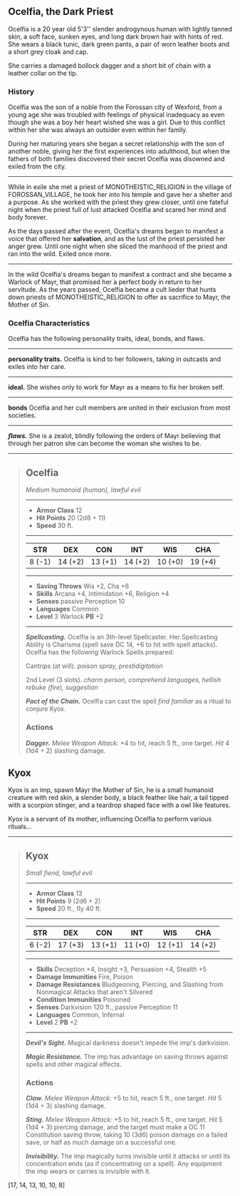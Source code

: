 ## Ocelfia, the Dark Priest
Ocelfia is a 20 year old 5'3'' slender androgynous human with lightly tanned skin, a soft face, sunken eyes, and long dark brown hair with hints of red. She wears a black tunic, dark green pants, a pair of worn leather boots and a short grey cloak and cap.

She carries a damaged bollock dagger and a short bit of chain with a leather collar on the tip.


### History
Ocelfia was the son of a noble from the Forossan city of Wexford, from a young age she was troubled with feelings of physical inadequacy as even though she was a boy her heart wished she was a girl. Due to this conflict within her she was always an outsider even within her family.

During her maturing years she began a secret relationship with the son of another noble, giving her the first experiences into adulthood, but when the fathers of both families discovered their secret Ocelfia was disowned and exiled from the city.
___
While in exile she met a priest of MONOTHEISTIC_RELIGION in the village of FOROSSAN_VILLAGE, he took her into his temple and gave her a shelter and a purpose. As she worked with the priest they grew closer, until one fateful night when the priest full of lust attacked Ocelfia and scared her mind and body forever.

As the days passed after the event, Ocelfia's dreams began to manifest a voice that offered her **salvation**, and as the lust of the priest persisted her anger grew. Until one night when she sliced the manhood of the priest and ran into the wild. Exiled once more.
___
In the wild Ocelfia's dreams began to manifest a contract and she became a Warlock of Mayr, that promised her a perfect body in return to her servitude. As the years passed, Ocelfia became a cult lieder that hunts down priests of MONOTHEISTIC_RELIGION to offer as sacrifice to Mayr, the Mother of Sin.


### Ocelfia Characteristics
Ocelfia has the following personality traits, ideal, bonds, and flaws.
___
**personality traits.**
Ocelfia is kind to her followers, taking in outcasts and exiles into her care.
___
**ideal.**
She wishes only to work for Mayr as a means to fix her broken self.
___
**bonds**
Ocelfia and her cult members are united in their exclusion from most societies.
___
***flaws.***
She is a zealot, blindly following the orders of Mayr believing that through her patron she can become the woman she wishes to be.


___
> ## Ocelfia
>*Medium humanoid (human), lawful evil*
> ___
> - **Armor Class** 12
> - **Hit Points** 20 (2d8 + 11)
> - **Speed** 30 ft.
>___
>|   STR   |   DEX   |   CON   |   INT   |   WIS   |   CHA   |
>|:-------:|:-------:|:-------:|:-------:|:-------:|:-------:|
>|  8 (-1) | 14 (+2) | 13 (+1) | 14 (+2) | 10 (+0) | 19 (+4) |
>___
> - **Saving Throws** Wis +2, Cha +6
> - **Skills** Arcana +4, Intimidation +6, Religion +4
> - **Senses** passive Perception 10
> - **Languages** Common
> - **Level** 3 Warlock **PB** +2
> ___
> ***Spellcasting.*** Ocelfia is an 3th-level Spellcaster. Her Spellcasting Ability is Charisma (spell save DC 14, +6 to hit with spell attacks). Ocelfia has the following Warlock Spells prepared:
>
> Cantrips (at will). *poison spray, prestidigitation*
>
> 2nd Level (3 slots). *charm person, comprehend languages, hellish rebuke (fire), suggestion*
>
> ***Pact of the Chain.***
> Ocelfia can cast the spell *find familiar* as a ritual to conjure Kyox.
>
> ### Actions
> ***Dagger.*** *Melee Weapon Attack:* +4 to hit, reach 5 ft., one target. *Hit* 4 (1d4 + 2) slashing damage.
>


## Kyox
Kyox is an imp, spawn Mayr the Mother of Sin, he is a small humanoid creature with red skin, a slender body, a black feather like hair, a tail tipped with a scorpion stinger, and a teardrop shaped face with a owl like features.

Kyox is a servant of its mother, influencing Ocelfia to perform various rituals... 


___
> ## Kyox
>*Small fiend, lawful evil*
> ___
> - **Armor Class** 13
> - **Hit Points** 9 (2d6 + 2)
> - **Speed** 20 ft., fly 40 ft.
>___
>|   STR   |   DEX   |   CON   |   INT   |   WIS   |   CHA   |
>|:-------:|:-------:|:-------:|:-------:|:-------:|:-------:|
>|  6 (-2) | 17 (+3) | 13 (+1) | 11 (+0) | 12 (+1) | 14 (+2) |
>___
> - **Skills** Deception +4, Insight +3, Persuasion +4, Stealth +5 
> - **Damage Immunities** Fire, Poison
> - **Damage Resistances** Bludgeoning, Piercing, and Slashing from Nonmagical Attacks that aren't Silvered
> - **Condition Immunities** Poisoned
> - **Senses** Darkvision 120 ft., passive Perception 11
> - **Languages** Common, Infernal
> - **Level** 2 **PB** +2
> ___
> ***Devil's Sight.***
> Magical darkness doesn't impede the imp's darkvision.
>
> ***Magic Resistance.***
> The imp has advantage on saving throws against spells and other magical effects.
>
> ### Actions
> ***Claw.*** *Melee Weapon Attack:* +5 to hit, reach 5 ft., one target. *Hit* 5 (1d4 + 3) slashing damage. 
>
> ***Sting.*** *Melee Weapon Attack:* +5 to hit, reach 5 ft., one target. *Hit* 5 (1d4 + 3) piercing damage, and the target must make a DC 11 Constitution saving throw, taking 10 (3d6) poison damage on a failed save, or half as much damage on a successful one. 
>
> ***Invisibility.***
> The imp magically turns invisible until it attacks or until its concentration ends (as if concentrating on a spell). Any equipment the imp wears or carries is invisible with it.
>

[17, 14, 13, 10, 10, 8]